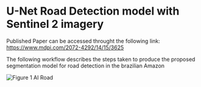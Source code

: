# U-Net Road Detection model with Sentinel 2 imagery
Published Paper can be accessed throught the following link: https://www.mdpi.com/2072-4292/14/15/3625

The following workflow describes the steps taken to produce the proposed segmentation model for road detection in the brazilian Amazon

![Figure 1 AI Road](https://user-images.githubusercontent.com/75078255/178775045-ceecbe7a-9e40-42c5-975d-19ec288fdfa8.png)
